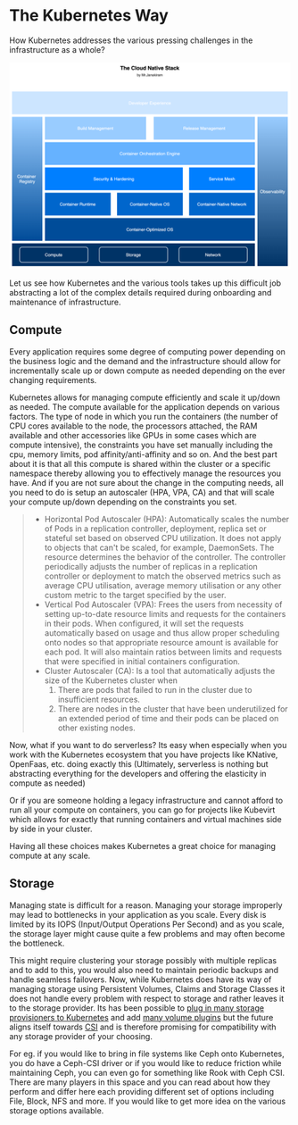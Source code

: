 # The Kubernetes Way

How Kubernetes addresses the various pressing challenges in the infrastructure as a whole?

![AKS network design](./diagrams/images/infrastructure_engineering_cloud-native-stack.png)

Let us see how Kubernetes and the various tools takes up this difficult job abstracting a lot of the complex details required during onboarding and maintenance of infrastructure.

## Compute
Every application requires some degree of computing power depending on the business logic and the demand and the infrastructure should allow for incrementally scale up or down compute as needed depending on the ever changing requirements.

Kubernetes allows for managing compute efficiently and scale it up/down as needed.
The compute available for the application depends on various factors. The type of node in which you run the containers (the number of CPU cores available to the node, the processors attached, the RAM available and other accessories like GPUs in some cases which are compute intensive), the constraints you have set manually including the cpu, memory limits, pod affinity/anti-affinity and so on.
And the best part about it is that all this compute is shared within the cluster or a specific namespace thereby allowing you to effectively manage the resources you have. And if you are not sure about the change in the computing needs, all you need to do is setup an autoscaler (HPA, VPA, CA) and that will scale your compute up/down depending on the constraints you set.


>* Horizontal Pod Autoscaler (HPA): Automatically scales the number of Pods in a replication controller, deployment, replica set or stateful set based on observed CPU utilization. It does not apply to objects that can't be scaled, for example, DaemonSets. The resource determines the behavior of the controller. The controller periodically adjusts the number of replicas in a replication controller or deployment to match the observed metrics such as average CPU utilisation, average memory utilisation or any other custom metric to the target specified by the user.
>* Vertical Pod Autoscaler (VPA): Frees the users from necessity of setting up-to-date resource limits and requests for the containers in their pods. When configured, it will set the requests automatically based on usage and thus allow proper scheduling onto nodes so that appropriate resource amount is available for each pod. It will also maintain ratios between limits and requests that were specified in initial containers configuration.
>* Cluster Autoscaler (CA): Is a tool that automatically adjusts the size of the Kubernetes cluster when
>    1. There are pods that failed to run in the cluster due to insufficient resources.
>    2. There are nodes in the cluster that have been underutilized for an extended period of time and their pods can be placed on other existing nodes.

Now, what if you want to do serverless? Its easy when especially when you work with the Kubernetes ecosystem that you have projects like KNative, OpenFaas, etc. doing exactly this (Ultimately, serverless is nothing but abstracting everything for the developers and offering the elasticity in compute as needed)

Or if you are someone holding a legacy infrastructure and cannot afford to run all your compute on containers, you can go for projects like Kubevirt which allows for exactly that running containers and virtual machines side by side in your cluster.

Having all these choices makes Kubernetes a great choice for managing compute at any scale.

## Storage
Managing state is difficult for a reason. Managing your storage improperly may lead to bottlenecks in your application as you scale. Every disk is limited by its IOPS (Input/Output Operations Per Second) and as you scale, the storage layer might cause quite a few problems and may often become the bottleneck.

This might require clustering your storage possibly with multiple replicas and to add to this, you would also need to maintain periodic backups and handle seamless failovers. Now, while Kubernetes does have its way of managing storage using Persistent Volumes, Claims and Storage Classes it does not handle every problem with respect to storage and rather leaves it to the storage provider.
Its has been possible to [plug in many storage provisioners to Kubernetes](https://kubernetes.io/docs/concepts/storage/storage-classes/#provisioner) and add [many volume plugins](https://kubernetes.io/docs/concepts/storage/volumes/) but the future aligns itself towards [CSI](https://kubernetes.io/blog/2019/01/15/container-storage-interface-ga/) and is therefore promising for compatibility with any storage provider of your choosing.

For eg. if you would like to bring in file systems like Ceph onto Kubernetes, you do have a Ceph-CSI driver or if you would like to reduce friction while maintaining Ceph, you can even go for something like Rook with Ceph CSI. There are many players in this space and you can read about how they perform and differ here each providing different set of options including File, Block, NFS and more.
If you would like to get more idea on the various storage options available.





